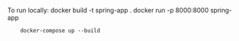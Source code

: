 To run locally: 
        docker build -t spring-app .
        docker run -p 8000:8000 spring-app

        docker-compose up --build
